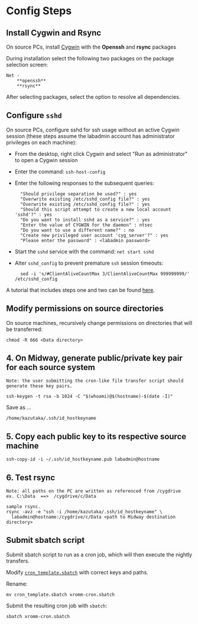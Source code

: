 # Config Steps


## Install Cygwin and Rsync

On source PCs, install [Cygwin](http://cygwin.com/install.html) with the **Openssh** and **rsync** packages

During installation select the following two packages on the package selection screen:

    Net -
        **openssh**
        **rsync**
        
After selecting packages, select the option to resolve all dependencies.

    
## Configure `sshd`
    
On source PCs, configure sshd for ssh usage without an active Cygwin session (these steps assume the labadmin account has administrator privileges on each machine):

* From the desktop, right click Cygwin and select "Run as administrator" to open a Cygwin session

* Enter the command: `ssh-host-config`

* Enter the following responses to the subsequent queries:

		"Should privilege separation be used?" : yes
		"Overwrite existing /etc/sshd_config file?" : yes
		"Overwrite existing /etc/sshd_config file?" : yes
		"Should this script attempt to create a new local account 'sshd'?" : yes
		"Do you want to install sshd as a service?" : yes
		"Enter the value of CYGWIN for the daemon" : ntsec
		"Do you want to use a different name?" : no
		"Create new privileged user account 'cyg_server'?" : yes
		"Please enter the password" : <labadmin password>

* Start the `sshd` service with the command: `net start sshd`
	
* Alter `sshd_config` to prevent premature `ssh` session timeouts: 

		sed -i 's/#ClientAliveCountMax 3/ClientAliveCountMax 999999999/' /etc/sshd_config 

A tutorial that includes steps one and two can be found [here](http://www.howtogeek.com/howto/41560/how-to-get-ssh-command-line-access-to-windows-7-using-cygwin).

    
## Modify permissions on source directories
    
On source machines, recursively change permissions on directories that will be transferred:

    chmod -R 666 <Data directory>
    
    
## 4. On Midway, generate public/private key pair for each source system

    Note: the user submitting the cron-like file transfer script should generate these key pairs.

    ssh-keygen -t rsa -b 1024 -C "$(whoami)@$(hostname)-$(date -I)"

Save as ...

    /home/kazutaka/.ssh/id_hostkeyname


## 5. Copy each public key to its respective source machine

    ssh-copy-id -i ~/.ssh/id_hostkeyname.pub labadmin@hostname

    
## 6. Test rsync 

    Note: all paths on the PC are written as referenced from /cygdrive 
    ex. C:\Data  ==>  /cygdrive/c/Data

    sample rsync.
    rsync -avz -e "ssh -i /home/kazutaka/.ssh/id_hostkeyname" \
      labadmin@hostname:/cygdrive/c/Data <path to Midway destination directory>


## Submit sbatch script

Submit sbatch script to run as a cron job, which will then execute the nightly transfers.

Modify [`cron_template.sbatch`](cron_template.sbatch) with correct keys and paths.

Rename:

    mv cron_template.sbatch xromm-cron.sbatch

Submit the resulting cron job with `sbatch`:

    sbatch xromm-cron.sbatch

